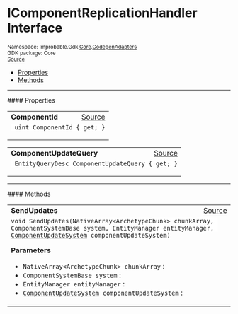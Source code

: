 
# IComponentReplicationHandler Interface
<sup>
Namespace: Improbable.Gdk.<a href="{{urlRoot}}/api/core-index">Core</a>.<a href="{{urlRoot}}/api/core/codegen-adapters-index">CodegenAdapters</a><br/>
GDK package: Core<br/>
<a href="https://www.github.com/spatialos/gdk-for-unity/blob/3a2a2965/workers/unity/Packages/io.improbable.gdk.core/CodegenAdapters/IComponentReplicationHandler.cs/#L6">Source</a>
<style>
a code {
                    padding: 0em 0.25em!important;
}
code {
                    background-color: #ffffff!important;
}
</style>
</sup>
<nav id="pageToc" class="page-toc"><ul><li><a href="#properties">Properties</a>
<li><a href="#methods">Methods</a>
</ul></nav>










</p>
<hr style="width:100%; border-top-color:#d8d8d8" />
#### Properties


</p>




<table width="100%">
    <tr>
        <td style="border-right:none"><a id="componentid"></a><b>ComponentId</b></td>
        <td style="border-left:none; text-align:right"><a href="https://www.github.com/spatialos/gdk-for-unity/blob/3a2a2965/workers/unity/Packages/io.improbable.gdk.core/CodegenAdapters/IComponentReplicationHandler.cs/#L8">Source</a></td>
    </tr>
    <tr>
        <td colspan="2">
<code> uint ComponentId { get; }</code></p>



</td>
    </tr>
</table>


<table width="100%">
    <tr>
        <td style="border-right:none"><a id="componentupdatequery"></a><b>ComponentUpdateQuery</b></td>
        <td style="border-left:none; text-align:right"><a href="https://www.github.com/spatialos/gdk-for-unity/blob/3a2a2965/workers/unity/Packages/io.improbable.gdk.core/CodegenAdapters/IComponentReplicationHandler.cs/#L9">Source</a></td>
    </tr>
    <tr>
        <td colspan="2">
<code> EntityQueryDesc ComponentUpdateQuery { get; }</code></p>



</td>
    </tr>
</table>






</p>
<hr style="width:100%; border-top-color:#d8d8d8" />
#### Methods


</p>




<table width="100%">
    <tr>
        <td style="border-right:none"><a id="sendupdates-nativearray-archetypechunk-componentsystembase-entitymanager-componentupdatesystem"></a><b>SendUpdates</b></td>
        <td style="border-left:none; text-align:right"><a href="https://www.github.com/spatialos/gdk-for-unity/blob/3a2a2965/workers/unity/Packages/io.improbable.gdk.core/CodegenAdapters/IComponentReplicationHandler.cs/#L11">Source</a></td>
    </tr>
    <tr>
        <td colspan="2">
<code>void SendUpdates(NativeArray&lt;ArchetypeChunk&gt; chunkArray, ComponentSystemBase system, EntityManager entityManager, <a href="{{urlRoot}}/api/core/component-update-system">ComponentUpdateSystem</a> componentUpdateSystem)</code></p>



</p>

<b>Parameters</b>

<ul>
<li><code>NativeArray&lt;ArchetypeChunk&gt; chunkArray</code> : </li>
<li><code>ComponentSystemBase system</code> : </li>
<li><code>EntityManager entityManager</code> : </li>
<li><code><a href="{{urlRoot}}/api/core/component-update-system">ComponentUpdateSystem</a> componentUpdateSystem</code> : </li>
</ul>





</td>
    </tr>
</table>





